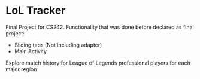 # LoL Tracker

Final Project for CS242. 
Functionality that was done before declared as final project:
- Sliding tabs (Not including adapter)
- Main Activity

Explore match history for League of Legends professional players for each major region
